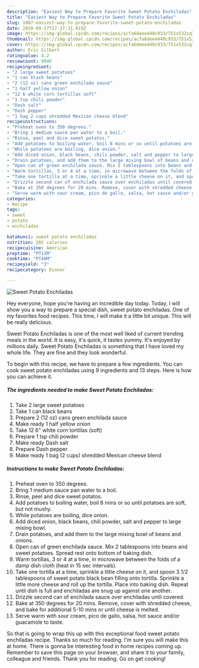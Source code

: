 ```yaml
---
description: "Easiest Way to Prepare Favorite Sweet Potato Enchiladas"
title: "Easiest Way to Prepare Favorite Sweet Potato Enchiladas"
slug: 1087-easiest-way-to-prepare-favorite-sweet-potato-enchiladas
date: 2020-09-27T17:37:31.819Z
image: https://img-global.cpcdn.com/recipes/acfa6deee440c933/751x532cq70/sweet-potato-enchiladas-recipe-main-photo.jpg
thumbnail: https://img-global.cpcdn.com/recipes/acfa6deee440c933/751x532cq70/sweet-potato-enchiladas-recipe-main-photo.jpg
cover: https://img-global.cpcdn.com/recipes/acfa6deee440c933/751x532cq70/sweet-potato-enchiladas-recipe-main-photo.jpg
author: Eric Gilbert
ratingvalue: 4.2
reviewcount: 9946
recipeingredient:
- "2 large sweet potatoes"
- "1 can black beans"
- "2 (12 oz) cans green enchilada sauce"
- "1 half yellow onion"
- "12 6 white corn tortillas soft"
- "1 tsp chili powder"
- "Dash salt"
- "Dash pepper"
- "1 bag 2 cups shredded Mexican cheese blend"
recipeinstructions:
- "Preheat oven to 350 degrees."
- "Bring 1 medium sauce pan water to a boil."
- "Rinse, peel and dice sweet potatos."
- "Add potatoes to boiling water, boil 8 mins or so until potatoes are soft, but not mushy."
- "While potatoes are boiling, dice onion."
- "Add diced onion, black beans, chili powder, salt and pepper to large mixing bowl."
- "Drain potatoes, and add them to the large mixing bowl of beans and onions."
- "Open can of green enchilada sauce. Mix 2 tablespoons into beans and sweet potatoes. Spread rest onto bottom of baking dish."
- "Warm tortillas, 3 or 4 at a time, in microwave between the folds of a damp dish cloth (heat in 15 sec intervals)."
- "Take one tortilla at a time, sprinkle a little cheese on it, and spoon 3 1/2 tablespoons of sweet potato black bean filling onto tortilla. Sprinkle a little more cheese and roll up the tortilla. Place into baking dish. Repeat until dish is full and enchiladas are snug up against one another."
- "Drizzle second can of enchilada sauce over enchiladas until covered."
- "Bake at 350 degrees for 20 mins. Remove, cover with shredded cheese, and bake for additional 5-10 mins or until cheese is melted."
- "Serve warm with sour cream, pico de gallo, salsa, hot sauce and/or guacamole to taste."
categories:
- Recipe
tags:
- sweet
- potato
- enchiladas

katakunci: sweet potato enchiladas 
nutrition: 202 calories
recipecuisine: American
preptime: "PT13M"
cooktime: "PT48M"
recipeyield: "3"
recipecategory: Dinner

---
```



![Sweet Potato Enchiladas](https://img-global.cpcdn.com/recipes/acfa6deee440c933/751x532cq70/sweet-potato-enchiladas-recipe-main-photo.jpg)

Hey everyone, hope you're having an incredible day today. Today, I will show you a way to prepare a special dish, sweet potato enchiladas. One of my favorites food recipes. This time, I will make it a little bit unique. This will be really delicious.



Sweet Potato Enchiladas is one of the most well liked of current trending meals in the world. It is easy, it's quick, it tastes yummy. It's enjoyed by millions daily. Sweet Potato Enchiladas is something that I have loved my whole life. They are fine and they look wonderful.


To begin with this recipe, we have to prepare a few ingredients. You can cook sweet potato enchiladas using 9 ingredients and 13 steps. Here is how you can achieve it.

<!--inarticleads1-->

##### The ingredients needed to make Sweet Potato Enchiladas:

1. Take 2 large sweet potatoes
1. Take 1 can black beans
1. Prepare 2 (12 oz) cans green enchilada sauce
1. Make ready 1 half yellow onion
1. Take 12 6&#34; white corn tortillas (soft)
1. Prepare 1 tsp chili powder
1. Make ready Dash salt
1. Prepare Dash pepper
1. Make ready 1 bag (2 cups) shredded Mexican cheese blend




<!--inarticleads2-->

##### Instructions to make Sweet Potato Enchiladas:

1. Preheat oven to 350 degrees.
1. Bring 1 medium sauce pan water to a boil.
1. Rinse, peel and dice sweet potatos.
1. Add potatoes to boiling water, boil 8 mins or so until potatoes are soft, but not mushy.
1. While potatoes are boiling, dice onion.
1. Add diced onion, black beans, chili powder, salt and pepper to large mixing bowl.
1. Drain potatoes, and add them to the large mixing bowl of beans and onions.
1. Open can of green enchilada sauce. Mix 2 tablespoons into beans and sweet potatoes. Spread rest onto bottom of baking dish.
1. Warm tortillas, 3 or 4 at a time, in microwave between the folds of a damp dish cloth (heat in 15 sec intervals).
1. Take one tortilla at a time, sprinkle a little cheese on it, and spoon 3 1/2 tablespoons of sweet potato black bean filling onto tortilla. Sprinkle a little more cheese and roll up the tortilla. Place into baking dish. Repeat until dish is full and enchiladas are snug up against one another.
1. Drizzle second can of enchilada sauce over enchiladas until covered.
1. Bake at 350 degrees for 20 mins. Remove, cover with shredded cheese, and bake for additional 5-10 mins or until cheese is melted.
1. Serve warm with sour cream, pico de gallo, salsa, hot sauce and/or guacamole to taste.




So that is going to wrap this up with this exceptional food sweet potato enchiladas recipe. Thanks so much for reading. I'm sure you will make this at home. There is gonna be interesting food in home recipes coming up. Remember to save this page on your browser, and share it to your family, colleague and friends. Thank you for reading. Go on get cooking!
